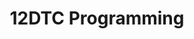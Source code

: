 ---
title: 12DTC Programming
layout: auto_contents
hide_toc: true
categories:
  - setup:
    category_name: First steps
    category_items:
      - setup_windows:
        item_name: Set up on Windows
        item_desc: Install VSCode, Python via scoop
        item_icon: /img/setup.svg
        item_page: /classroom/setup-windows
      - setup_macos:
        item_name: Set up on macOS
        item_desc: Install VSCode, Python via Homebrew
        item_icon: /img/setup.svg
        item_page: /classroom/setup-macos
      - setup_linux:
        item_name: Set up on Linux
        item_desc: Install Python via pyenv
        item_icon: /img/setup.svg
        item_page: /classroom/setup-linux
      - glossary:
        item_name: Glossary
        item_icon: /12dtc/programming/img/dictionaries.svg
        item_page: /classroom/glossary
  - recap:
    category_name: Recap
    category_items:
      - intro:
        item_name: Intro
        item_desc: Revise Python from 11DIT
        item_icon: img/programming.svg
        item_page: intro
  - oop:
    category_name: Collections
    category_items:
      - search:
        item_name: List search
        item_desc: Detect if items exist in a list, and where to find them
        item_icon: img/list-search.svg
        item_page: list-search
      - modification:
        item_name: List modification
        item_desc: Add, remove, and edit the items in a list
        item_icon: img/list-modification.svg
        item_page: list-modification
      - functions:
        item_name: List functions
        item_desc: Sorting and shuffling list items
        item_icon: img/list-functions.svg
        item_page: list-functions
      - comprehensions:
        item_name: List comprehensions
        item_desc: Filtering items in a list
        item_icon: img/list-comprehensions.svg
        item_page: list-comprehensions
      - 2d_lists:
        item_name: 2D lists
        item_desc: Lists that contain other lists … listception
        item_icon: img/list-2d.svg
        item_page: list-2d
      - dictionaries:
        item_name: Dictionaries
        item_desc: List items with names
        item_icon: img/dictionaries.svg
        item_page: dictionaries
      - chores:
        item_name: Chores roster
        item_desc: Sort out the weekly chores in a flat
        item_icon: img/chores.svg
        item_page: chores
      - irsa:
        item_name: International Radiotelephony Spelling Alphabet
        item_desc: Convert letters to secret code — and back!
        item_icon: img/irsa.svg
        item_page: irsa
  - gui:
    category_name: Functions
    category_items:
      - functions:
        item_name: Intro to functions
        item_desc: Create basic functions in Python
        item_icon: img/functions.svg
        item_page: functions-basic
      - return:
        item_name: Functions that return values
        item_desc: Let functions step in for values
        item_icon: img/functions-return.svg
        item_page: functions-return
      - parameters:
        item_name: Functions with arguments
        item_desc: Specify data to your functions
        item_icon: img/functions-args.svg
        item_page: functions-args
  - testing:
    category_name: Testing
    category_items:
      - testing:
        item_name: Testing
        item_desc: Make sure your code is working
        item_icon: img/testing.svg
        item_page: testing
  - assessment:
    category_name: Assessment
    category_items:
      - practice:
        item_name: Practice assessment
        item_desc: One last go before the real deal
        item_icon: /img/practice.svg
        item_page: practice
      - feedback:
        item_name: Practice feedback
        item_desc: Determine your own grade using this schedule
        item_icon: 
        item_page: practice-feedback
      - assessment:
        item_name: Assessment
        item_desc: Create an inventory system for an egg shop
        item_icon: /img/assessment.svg
        item_page: assessment
---